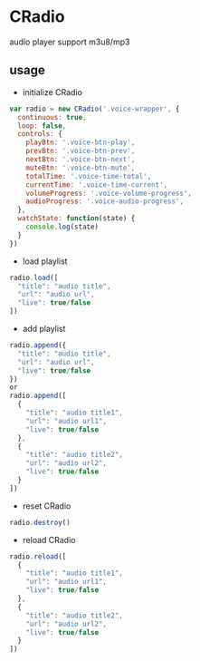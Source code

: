 # CRadio
audio player support m3u8/mp3

## usage
- initialize CRadio
```javascript
var radio = new CRadio('.voice-wrapper', {
  continuous: true,
  loop: false, 
  controls: {
    playBtn: '.voice-btn-play',
    prevBtn: '.voice-btn-prev',
    nextBtn: '.voice-btn-next',
    muteBtn: '.voice-btn-mute',
    totalTime: '.voice-time-total',
    currentTime: '.voice-time-current',
    volumeProgress: '.voice-volume-progress',
    audioProgress: '.voice-audio-progress',
  },
  watchState: function(state) {
    console.log(state)
  }
})
```
- load playlist
```javascript
radio.load([
  "title": "audio title",
  "url": "audio url",
  "live": true/false
])
```
- add playlist
```javascript
radio.append({
  "title": "audio title",
  "url": "audio url",
  "live": true/false
})
or
radio.append([
  {
    "title": "audio title1",
    "url": "audio url1",
    "live": true/false
  },
  {
    "title": "audio title2",
    "url": "audio url2",
    "live": true/false
  }
])
```
- reset CRadio
```javascript
radio.destroy()
```
- reload CRadio
```javascript
radio.reload([
  {
    "title": "audio title1",
    "url": "audio url1",
    "live": true/false
  },
  {
    "title": "audio title2",
    "url": "audio url2",
    "live": true/false
  }
])